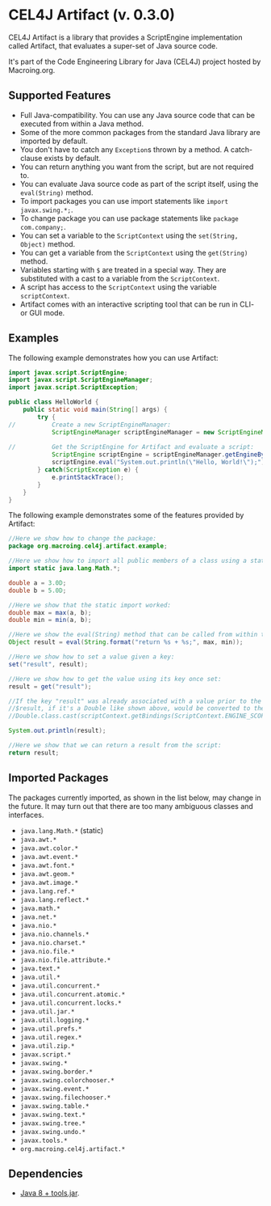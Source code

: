 CEL4J Artifact (v. 0.3.0)
=========================
CEL4J Artifact is a library that provides a ScriptEngine implementation called Artifact, that evaluates a super-set of Java source code.

It's part of the Code Engineering Library for Java (CEL4J) project hosted by Macroing.org.

Supported Features
------------------
* Full Java-compatibility. You can use any Java source code that can be executed from within a Java method.
* Some of the more common packages from the standard Java library are imported by default.
* You don't have to catch any `Exception`s thrown by a method. A catch-clause exists by default.
* You can return anything you want from the script, but are not required to.
* You can evaluate Java source code as part of the script itself, using the `eval(String)` method.
* To import packages you can use import statements like `import javax.swing.*;`.
* To change package you can use package statements like `package com.company;`.
* You can set a variable to the `ScriptContext` using the `set(String, Object)` method.
* You can get a variable from the `ScriptContext` using the `get(String)` method.
* Variables starting with `$` are treated in a special way. They are substituted with a cast to a variable from the `ScriptContext`.
* A script has access to the `ScriptContext` using the variable `scriptContext`.
* Artifact comes with an interactive scripting tool that can be run in CLI- or GUI mode.

Examples
--------
The following example demonstrates how you can use Artifact:

```java
import javax.script.ScriptEngine;
import javax.script.ScriptEngineManager;
import javax.script.ScriptException;

public class HelloWorld {
    public static void main(String[] args) {
        try {
//          Create a new ScriptEngineManager:
            ScriptEngineManager scriptEngineManager = new ScriptEngineManager();
            
//          Get the ScriptEngine for Artifact and evaluate a script:
            ScriptEngine scriptEngine = scriptEngineManager.getEngineByExtension("java");
            scriptEngine.eval("System.out.println(\"Hello, World!\");");
        } catch(ScriptException e) {
            e.printStackTrace();
        }
    }
}
```

The following example demonstrates some of the features provided by Artifact:

```java
//Here we show how to change the package:
package org.macroing.cel4j.artifact.example;

//Here we show how to import all public members of a class using a static import statement:
import static java.lang.Math.*;

double a = 3.0D;
double b = 5.0D;

//Here we show that the static import worked:
double max = max(a, b);
double min = min(a, b);

//Here we show the eval(String) method that can be called from within the script:
Object result = eval(String.format("return %s + %s;", max, min));

//Here we show how to set a value given a key:
set("result", result);

//Here we show how to get the value using its key once set:
result = get("result");

//If the key "result" was already associated with a value prior to the evaluation of this script, you could use $result to access it instead.
//$result, if it's a Double like shown above, would be converted to the following code:
//Double.class.cast(scriptContext.getBindings(ScriptContext.ENGINE_SCOPE).get("result"))

System.out.println(result);

//Here we show that we can return a result from the script:
return result;
```

Imported Packages
-----------------
The packages currently imported, as shown in the list below, may change in the future. It may turn out that there are too many ambiguous classes and interfaces.

* `java.lang.Math.*` (static)
* `java.awt.*`
* `java.awt.color.*`
* `java.awt.event.*`
* `java.awt.font.*`
* `java.awt.geom.*`
* `java.awt.image.*`
* `java.lang.ref.*`
* `java.lang.reflect.*`
* `java.math.*`
* `java.net.*`
* `java.nio.*`
* `java.nio.channels.*`
* `java.nio.charset.*`
* `java.nio.file.*`
* `java.nio.file.attribute.*`
* `java.text.*`
* `java.util.*`
* `java.util.concurrent.*`
* `java.util.concurrent.atomic.*`
* `java.util.concurrent.locks.*`
* `java.util.jar.*`
* `java.util.logging.*`
* `java.util.prefs.*`
* `java.util.regex.*`
* `java.util.zip.*`
* `javax.script.*`
* `javax.swing.*`
* `javax.swing.border.*`
* `javax.swing.colorchooser.*`
* `javax.swing.event.*`
* `javax.swing.filechooser.*`
* `javax.swing.table.*`
* `javax.swing.text.*`
* `javax.swing.tree.*`
* `javax.swing.undo.*`
* `javax.tools.*`
* `org.macroing.cel4j.artifact.*`

Dependencies
------------
 - [Java 8 + tools.jar](http://www.java.com).